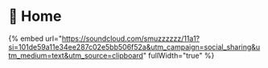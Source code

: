 # 🧿 Home

{% embed url="https://soundcloud.com/smuzzzzzz/11a1?si=101de59a11e34ee287c02e5bb506f52a&utm_campaign=social_sharing&utm_medium=text&utm_source=clipboard" fullWidth="true" %}
